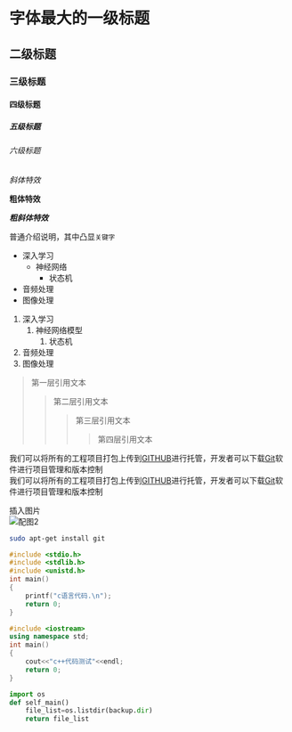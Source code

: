 # 字体最大的一级标题

## 二级标题

### 三级标题

#### 四级标题

##### 五级标题

###### 六级标题

*斜体特效*

**粗体特效**

***粗斜体特效***

普通介绍说明，其中凸显`关键字`

* 深入学习
  * 神经网络
    * 状态机
* 音频处理
* 图像处理

1. 深入学习
	1. 神经网络模型
		1. 状态机
2. 音频处理
3. 图像处理

> 第一层引用文本
>> 第二层引用文本
>>> 第三层引用文本
>>>> 第四层引用文本

我们可以将所有的工程项目打包上传到[GITHUB](https://www.github.com "GitHub官方网站")进行托管，开发者可以下载[Git](https://git-scm.com/downloads "Git下载入口")软件进行项目管理和版本控制</br>
我们可以将所有的工程项目打包上传到[GITHUB][1]进行托管，开发者可以下载[Git][2]软件进行项目管理和版本控制

[1]:https://www.github.com "GitHub官方网站"
[2]:https://git-scm.com/downloads "Git下载入口"

插入图片</br>
![配图2](https://i.loli.net/2021/11/26/Dj6lB3gSxPibutq.png)

```bash
sudo apt-get install git
```

```c
#include <stdio.h>
#include <stdlib.h>
#include <unistd.h>
int main()
{
	printf("c语言代码.\n");
	return 0;
}
```

```cpp
#include <iostream>
using namespace std;
int main()
{
	cout<<"c++代码测试"<<endl;
	return 0;
}
```

```python
import os
def self_main()
	file_list=os.listdir(backup.dir)
	return file_list
```

